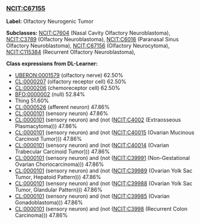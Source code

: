 
### [NCIT:C67155](http://purl.obolibrary.org/obo/NCIT_C67155)
**Label:** Olfactory Neurogenic Tumor

**Subclasses:** [NCIT:C7604](http://purl.obolibrary.org/obo/NCIT_C7604) (Nasal Cavity Olfactory Neuroblastoma), [NCIT:C3789](http://purl.obolibrary.org/obo/NCIT_C3789) (Olfactory Neuroblastoma), [NCIT:C6016](http://purl.obolibrary.org/obo/NCIT_C6016) (Paranasal Sinus Olfactory Neuroblastoma), [NCIT:C67156](http://purl.obolibrary.org/obo/NCIT_C67156) (Olfactory Neurocytoma), [NCIT:C115384](http://purl.obolibrary.org/obo/NCIT_C115384) (Recurrent Olfactory Neuroblastoma), 

**Class expressions from DL-Learner:**

- [UBERON:0001579](http://purl.obolibrary.org/obo/UBERON_0001579) (olfactory nerve) 62.50%
- [CL:0000207](http://purl.obolibrary.org/obo/CL_0000207) (olfactory receptor cell) 62.50%
- [CL:0000206](http://purl.obolibrary.org/obo/CL_0000206) (chemoreceptor cell) 62.50%
- [BFO:0000002](http://purl.obolibrary.org/obo/BFO_0000002) (null) 52.84%
- Thing 51.60%
- [CL:0000526](http://purl.obolibrary.org/obo/CL_0000526) (afferent neuron) 47.86%
- [CL:0000101](http://purl.obolibrary.org/obo/CL_0000101) (sensory neuron) 47.86%
- [CL:0000101](http://purl.obolibrary.org/obo/CL_0000101) (sensory neuron) and (not ([NCIT:C4002](http://purl.obolibrary.org/obo/NCIT_C4002) (Extraosseous Plasmacytoma))) 47.86%
- [CL:0000101](http://purl.obolibrary.org/obo/CL_0000101) (sensory neuron) and (not ([NCIT:C40015](http://purl.obolibrary.org/obo/NCIT_C40015) (Ovarian Mucinous Carcinoid Tumor))) 47.86%
- [CL:0000101](http://purl.obolibrary.org/obo/CL_0000101) (sensory neuron) and (not ([NCIT:C40014](http://purl.obolibrary.org/obo/NCIT_C40014) (Ovarian Trabecular Carcinoid Tumor))) 47.86%
- [CL:0000101](http://purl.obolibrary.org/obo/CL_0000101) (sensory neuron) and (not ([NCIT:C39991](http://purl.obolibrary.org/obo/NCIT_C39991) (Non-Gestational Ovarian Choriocarcinoma))) 47.86%
- [CL:0000101](http://purl.obolibrary.org/obo/CL_0000101) (sensory neuron) and (not ([NCIT:C39989](http://purl.obolibrary.org/obo/NCIT_C39989) (Ovarian Yolk Sac Tumor, Hepatoid Pattern))) 47.86%
- [CL:0000101](http://purl.obolibrary.org/obo/CL_0000101) (sensory neuron) and (not ([NCIT:C39988](http://purl.obolibrary.org/obo/NCIT_C39988) (Ovarian Yolk Sac Tumor, Glandular Pattern))) 47.86%
- [CL:0000101](http://purl.obolibrary.org/obo/CL_0000101) (sensory neuron) and (not ([NCIT:C39985](http://purl.obolibrary.org/obo/NCIT_C39985) (Ovarian Gonadoblastoma))) 47.86%
- [CL:0000101](http://purl.obolibrary.org/obo/CL_0000101) (sensory neuron) and (not ([NCIT:C3998](http://purl.obolibrary.org/obo/NCIT_C3998) (Recurrent Colon Carcinoma))) 47.86%


